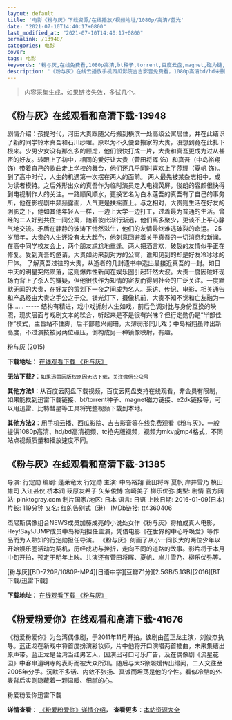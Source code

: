 ```yaml
---
layout: default
title: '电影《粉与灰》下载资源/在线播放/视频地址/1080p/高清/蓝光'
date: "2021-07-10T14:40:17+0800"
last_modified_at: "2021-07-10T14:40:17+0800"
permalink: /13948/
categories: 电影
cover:
tags: 电影
keywords: '粉与灰,在线免费看,1080p高清,bt种子,torrent,百度云盘,magnet,磁力链,迅雷下载资源'
description: '《粉与灰》在线云播放手机西瓜影院吉吉影音免费看，1080p高清bd/hd未删减完整版和tc抢先枪版，mkv/mp4格式，附带bt/torrent种子、magnet/磁力链、百度云盘、网盘资源迅雷下载链接'
---
```


>内容采集生成，如果链接失效，多试几个。


## 《粉与灰》在线观看和高清下载-13948

剧情介绍：孩提时代，河田大贵跟随父母搬到横滨一处高级公寓居住，并在此结识了新的同学铃木真吾和石川纱理。原以为不久便会搬家的大贵，没想到竟在此扎下根来。少男少女没有那么多的顾虑，他们很快打成一片，大贵和真吾更成为过从甚密的好友。转眼上了初中，相同的爱好让大贵（菅田将晖 饰）和真吾（中岛裕翔 饰）带着自己的歌曲走上学校的舞台，他们还几乎同时喜欢上了莎理（夏帆 饰）。到了高中时代，人生的机遇第一次摆在两人的面前。 两人最先被某杂志相中，成为读者模特。之后外形出众的真吾作为临时演员走入电视荧屏，俊朗的容颜很快得到电视制作人的关注。一路顺风顺水，更换艺名为白木莲吾的真吾有了自己的事务所，他在影视剧中频频露面，人气更是扶摇直上。与之相对，大贵则生活在好友的阴影之下，他如其他年轻人一样，一边上大学一边打工，过着最为普通的生活。曾经的二人好到共住一间公寓，随着彼此渐行渐远，他们离多聚少，更谈不上平心静气地交流。矛盾在静静的波涛下悄然滋生，他们的友情最终难逃破裂的命运。 25岁那年，大贵的人生还没有太大起色，他刻意回避着关于真吾的一切消息和新闻。在高中同学校友会上，两个朋友尴尬地重逢。两人把酒言欢，破裂的友情似乎正在修复。受到真吾的邀请，大贵如约来到对方的公寓，谁知见到的却是好友冷冰冰的尸体。 了解真吾过往的大贵，从逝者的几封遗书中选出最接近真吾的一封。如日中天的明星突然陨落，这则爆炸性新闻在娱乐圈引起轩然大波。大贵一度因破坏现场而背上了杀人的嫌疑，但他很快作为知情的密友而得到社会的广泛关注。一度默默无闻的大贵，在好友的策划下一夜之间成为名人。采访、传记、电影，相关通告和产品经由大贵之手公之于众。镁光灯下，摄像机前，大贵不知不觉和亡友融为一体…… ----- 结构有精进，戏中戏折射人生如戏，前后色调对比与身份互换的映照，现实层面与戏剧文本的糅合，听起来是不是很有兴味？但行定勋仍是“半部佳作”模式，主旨站不住脚，后半部意兴阑珊，太薄弱形同儿戏；中岛裕翔虽帅出新高度，不过演技被另两位碾压，倒构成另一种镜像映射，有趣。


粉与灰 (2015)

**下载地址**： [在线观看下载 《粉与灰》](https://www.btbtdy.me/btdy/dy5510.html) 


**无法下载?**：`如果迅雷因版权原因无法下载，关注微信公众号 `

**其他方法1**：从百度云网盘下载视频，百度云网盘支持在线观看，非会员有限制，如果能找到迅雷下载链接、bt/torrent种子、magnet磁力链接、e2dk链接等，可以用迅雷、比特彗星等工具将完整视频下载到本地。

**其他方法2**：用手机云播、西瓜影院、吉吉影音等在线免费观看《粉与灰》，一般提供1080p高清、hd/bd高清视频、tc抢先版视频，视频为mkv或mp4格式，不同站点视频质量和播放速度不同。


## 《粉与灰》在线观看和高清下载-31385

导演: 行定勋 编剧: 蓬莱竜太 行定勋 主演: 中岛裕翔 菅田将晖 夏帆 岸井雪乃 槙田雄司 入江甚仪 桥本润 筱原友希子 矢柴俊博 宫崎美子 柳乐优弥 类型: 剧情 官方网站: pinktogray.com 制片国家/地区: 日本 语言: 日语 上映日期: 2016-01-09(日本) 片长: 119分钟 又名: 红的告别式（港） IMDb链接: tt4360406

杰尼斯偶像组合NEWS成员加藤成亮的小说处女作《粉与灰》将拍成真人电影，Hey!Say!JUMP成员中岛裕翔担任主演，凭借电影《在世界的中心呼唤爱》等作品而为人熟知的行定勋担任导演。 《粉与灰》刻画了从小一同长大的两位少年以开始娱乐圈活动为契机，历经成功与挫折，走向不同的道路的故事。影片将于本月中旬开拍，预定于明年上映。共演还有菅田将晖、夏帆、岸井雪乃、柳乐优弥等。


[粉与灰][BD-720P/1080P-MP4][日语中字][豆瓣7.1分][2.5GB/5.1GB][2016][BT下载/迅雷下载]

**下载地址**： [在线观看下载 《粉与灰》](https://www.btdx8.com/torrent/pinku_to_gure_2016.html) 


## 《粉爱粉爱你》在线观看和高清下载-41676

《粉爱粉爱你》为台湾偶像剧，于2011年11月开拍。该剧由蓝正龙主演，刘俊杰执导。蓝正龙在新戏中将首度扮演彩妆师，片中他将开口演唱两首插曲，未来集结出原声带。蓝正龙是台湾当红男艺人，因演出可口可乐广告，及在偶像剧《流星花园》中客串道明寺的表哥而被大众所知。随后与大S徐熙媛传出绯闻，二人交往至2005年分手。沉默不多话、内敛不张扬、真诚而坦荡是他的个性。看似冷酷的外表背后实则隐藏着一颗温暖、细腻的心。<br />


粉爱粉爱你迅雷下载

**详情查看**： [《粉爱粉爱你》详情介绍](/movie/41676/)， **查看更多**：[本站资源大全](/movie/t/all/)

